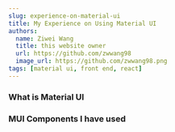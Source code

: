 ```yaml
---
slug: experience-on-material-ui
title: My Experience on Using Material UI
authors:
  name: Ziwei Wang
  title: this website owner
  url: https://github.com/zwwang98
  image_url: https://github.com/zwwang98.png
tags: [material ui, front end, react]
---
```


### What is Material UI


### MUI Components I have used


